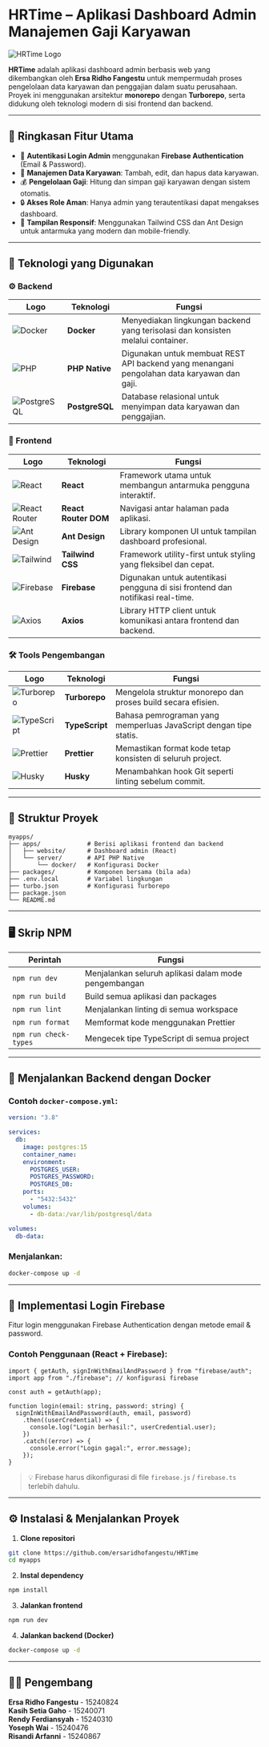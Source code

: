 # HRTime – Aplikasi Dashboard Admin Manajemen Gaji Karyawan

![HRTime Logo](https://via.placeholder.com/200x80?text=HRTime+Logo)

**HRTime** adalah aplikasi dashboard admin berbasis web yang dikembangkan oleh **Ersa Ridho Fangestu** untuk mempermudah proses pengelolaan data karyawan dan penggajian dalam suatu perusahaan. Proyek ini menggunakan arsitektur **monorepo** dengan **Turborepo**, serta didukung oleh teknologi modern di sisi frontend dan backend.

---

## 📌 Ringkasan Fitur Utama

- 🔐 **Autentikasi Login Admin** menggunakan **Firebase Authentication** (Email & Password).
- 👥 **Manajemen Data Karyawan**: Tambah, edit, dan hapus data karyawan.
- 💰 **Pengelolaan Gaji**: Hitung dan simpan gaji karyawan dengan sistem otomatis.
- 🔒 **Akses Role Aman**: Hanya admin yang terautentikasi dapat mengakses dashboard.
- 📱 **Tampilan Responsif**: Menggunakan Tailwind CSS dan Ant Design untuk antarmuka yang modern dan mobile-friendly.

---

## 🧰 Teknologi yang Digunakan

### ⚙️ Backend

| Logo                                                                | Teknologi      | Fungsi                                                                                     |
| ------------------------------------------------------------------- | -------------- | ------------------------------------------------------------------------------------------ |
| ![Docker](https://cdn.worldvectorlogo.com/logos/docker.svg)         | **Docker**     | Menyediakan lingkungan backend yang terisolasi dan konsisten melalui container.            |
| ![PHP](https://www.php.net/images/logos/php-logo-white.svg)         | **PHP Native** | Digunakan untuk membuat REST API backend yang menangani pengolahan data karyawan dan gaji. |
| ![PostgreSQL](https://cdn.worldvectorlogo.com/logos/postgresql.svg) | **PostgreSQL** | Database relasional untuk menyimpan data karyawan dan penggajian.                          |

### 🎨 Frontend

| Logo                                                                               | Teknologi            | Fungsi                                                                          |
| ---------------------------------------------------------------------------------- | -------------------- | ------------------------------------------------------------------------------- |
| ![React](https://cdn.worldvectorlogo.com/logos/react-2.svg)                        | **React**            | Framework utama untuk membangun antarmuka pengguna interaktif.                  |
| ![React Router](https://reactrouter.com/splash/hero-3d-logo.dark.webp)             | **React Router DOM** | Navigasi antar halaman pada aplikasi.                                           |
| ![Ant Design](https://gw.alipayobjects.com/zos/rmsportal/KDpgvguMpGfqaHPjicRK.svg) | **Ant Design**       | Library komponen UI untuk tampilan dashboard profesional.                       |
| ![Tailwind](https://cdn.worldvectorlogo.com/logos/tailwind-css-2.svg)              | **Tailwind CSS**     | Framework utility-first untuk styling yang fleksibel dan cepat.                 |
| ![Firebase](https://cdn.worldvectorlogo.com/logos/firebase-1.svg)                  | **Firebase**         | Digunakan untuk autentikasi pengguna di sisi frontend dan notifikasi real-time. |
| ![Axios](https://avatars.githubusercontent.com/u/32372333?s=200&v=4)               | **Axios**            | Library HTTP client untuk komunikasi antara frontend dan backend.               |

### 🛠️ Tools Pengembangan

| Logo                                                                                                               | Teknologi      | Fungsi                                                            |
| ------------------------------------------------------------------------------------------------------------------ | -------------- | ----------------------------------------------------------------- |
| ![Turborepo](https://user-images.githubusercontent.com/4060187/106504110-82f58d00-6494-11eb-87b7-a16d4f68bc5a.png) | **Turborepo**  | Mengelola struktur monorepo dan proses build secara efisien.      |
| ![TypeScript](https://cdn.worldvectorlogo.com/logos/typescript.svg)                                                | **TypeScript** | Bahasa pemrograman yang memperluas JavaScript dengan tipe statis. |
| ![Prettier](https://cdn.worldvectorlogo.com/logos/prettier-2.svg)                                                  | **Prettier**   | Memastikan format kode tetap konsisten di seluruh project.        |
| ![Husky](https://cdn.worldvectorlogo.com/logos/husky-1.svg)                                                        | **Husky**      | Menambahkan hook Git seperti linting sebelum commit.              |

---

## 📁 Struktur Proyek

```
myapps/
├── apps/             # Berisi aplikasi frontend dan backend
│   ├── website/      # Dashboard admin (React)
│   └── server/       # API PHP Native
│       └── docker/   # Konfigurasi Docker
├── packages/         # Komponen bersama (bila ada)
├── .env.local        # Variabel lingkungan
├── turbo.json        # Konfigurasi Turborepo
├── package.json
└── README.md
```

---

## 🖥️ Skrip NPM

| Perintah              | Fungsi                                               |
| --------------------- | ---------------------------------------------------- |
| `npm run dev`         | Menjalankan seluruh aplikasi dalam mode pengembangan |
| `npm run build`       | Build semua aplikasi dan packages                    |
| `npm run lint`        | Menjalankan linting di semua workspace               |
| `npm run format`      | Memformat kode menggunakan Prettier                  |
| `npm run check-types` | Mengecek tipe TypeScript di semua project            |

---

## 🐳 Menjalankan Backend dengan Docker

### Contoh `docker-compose.yml`:

```yaml
version: "3.8"

services:
  db:
    image: postgres:15
    container_name:
    environment:
      POSTGRES_USER:
      POSTGRES_PASSWORD:
      POSTGRES_DB:
    ports:
      - "5432:5432"
    volumes:
      - db-data:/var/lib/postgresql/data

volumes:
  db-data:
```

### Menjalankan:

```bash
docker-compose up -d
```

---

## 🔐 Implementasi Login Firebase

Fitur login menggunakan Firebase Authentication dengan metode email & password.

### Contoh Penggunaan (React + Firebase):

```tsx
import { getAuth, signInWithEmailAndPassword } from "firebase/auth";
import app from "./firebase"; // konfigurasi firebase

const auth = getAuth(app);

function login(email: string, password: string) {
  signInWithEmailAndPassword(auth, email, password)
    .then((userCredential) => {
      console.log("Login berhasil:", userCredential.user);
    })
    .catch((error) => {
      console.error("Login gagal:", error.message);
    });
}
```

> 💡 Firebase harus dikonfigurasi di file `firebase.js` / `firebase.ts` terlebih dahulu.

---

## ⚙️ Instalasi & Menjalankan Proyek

1. **Clone repositori**

```bash
git clone https://github.com/ersaridhofangestu/HRTime
cd myapps
```

2. **Instal dependency**

```bash
npm install
```

3. **Jalankan frontend**

```bash
npm run dev
```

4. **Jalankan backend (Docker)**

```bash
docker-compose up -d
```

---

## 👨‍💼 Pengembang

**Ersa Ridho Fangestu** - 15240824  
**Kasih Setia Gaho** - 15240071  
**Rendy Ferdiansyah** - 15240310  
**Yoseph Wai** - 15240476  
**Risandi Arfanni** - 15240867

